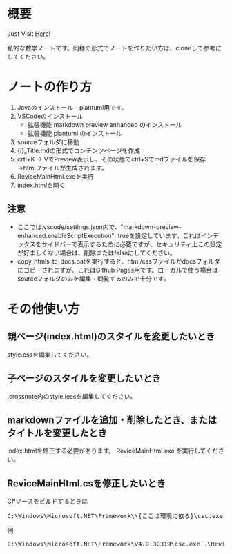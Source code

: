 # 概要

Just Visit [Here](https://kay-hr.github.io/MathNote/)!

私的な数学ノートです。同様の形式でノートを作りたい方は、cloneして参考にしてください。

# ノートの作り方

1. Javaのインストール - plantuml用です。
1. VSCodeのインストール
    * 拡張機能 markdown preview enhanced のインストール
    * 拡張機能 plantuml のインストール
1. sourceフォルダに移動
1. {i}_Title.mdの形式でコンテンツページを作成
1. crtl+K -> VでPreview表示し、その状態でctrl+Sでmdファイルを保存
→htmlファイルが生成されます。
1. ReviceMainHtml.exeを実行
1. index.htmlを開く

## 注意

* ここでは.vscode/settings.json内で、"markdown-preview-enhanced.enableScriptExecution": trueを設定しています。これはインデックスをサイドバーで表示するために必要ですが、セキュリティ上この設定が好ましくない場合は、削除またはfalseにしてください。
* copy_htmls_to_docs.batを実行すると、html/cssファイルがdocsフォルダにコピーされますが、これはGithub Pages用です。ローカルで使う場合はsourceフォルダのみを編集・閲覧するのみで十分です。

# その他使い方

## 親ページ(index.html)のスタイルを変更したいとき

style.cssを編集してください。

## 子ページのスタイルを変更したいとき

.crossnote内のstyle.lessを編集してください。

## markdownファイルを追加・削除したとき、またはタイトルを変更したとき

index.htmlを修正する必要があります。
ReviceMainHtml.exe を実行してください。

## ReviceMainHtml.csを修正したいとき

C#ソースをビルドするときは
<pre>C:\Windows\Microsoft.NET\Framework\\{ここは環境に依る}\csc.exe .\ReviceMainHtml.cs</pre>

例:
<pre>C:\Windows\Microsoft.NET\Framework\v4.0.30319\csc.exe .\ReviceMainHtml.cs</pre>
